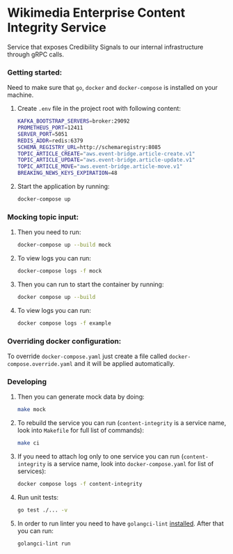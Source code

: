# Wikimedia Enterprise Content Integrity Service

Service that exposes Credibility Signals to our internal infrastructure through gRPC calls.

### Getting started:

Need to make sure that `go`, `docker` and `docker-compose` is installed on your machine.

1. Create `.env` file in the project root with following content:

   ```bash
   KAFKA_BOOTSTRAP_SERVERS=broker:29092
   PROMETHEUS_PORT=12411
   SERVER_PORT=5051
   REDIS_ADDR=redis:6379
   SCHEMA_REGISTRY_URL=http://schemaregistry:8085
   TOPIC_ARTICLE_CREATE="aws.event-bridge.article-create.v1"
   TOPIC_ARTICLE_UPDATE="aws.event-bridge.article-update.v1"
   TOPIC_ARTICLE_MOVE="aws.event-bridge.article-move.v1"
   BREAKING_NEWS_KEYS_EXPIRATION=48
   ```

1. Start the application by running:

   ```bash
   docker-compose up
   ```

### Mocking topic input:

1. Then you need to run:

   ```bash
   docker-compose up --build mock
   ```

1. To view logs you can run:

   ```bash
   docker-compose logs -f mock
   ```

1. Then you can run to start the container by running:

   ```bash
   docker compose up --build
   ```

1. To view logs you can run:
   ```bash
   docker compose logs -f example
   ```

### Overriding docker configuration:

To override `docker-compose.yaml` just create a file called `docker-compose.override.yaml` and it will be applied automatically.

### Developing

1. Then you can generate mock data by doing:

   ```bash
   make mock
   ```

1. To rebuild the service you can run (`content-integrity` is a service name, look into `Makefile` for full list of commands):

   ```bash
   make ci
   ```

1. If you need to attach log only to one service you can run (`content-integrity` is a service name, look into `docker-compose.yaml` for list of services):

   ```bash
   docker compose logs -f content-integrity
   ```

1. Run unit tests:

   ```bash
   go test ./... -v
   ```

1. In order to run linter you need to have `golangci-lint` [installed](https://golangci-lint.run/usage/install/). After that you can run:

   ```bash
   golangci-lint run
   ```
